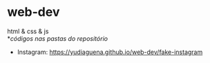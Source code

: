 # web-dev
 html & css & js <br>
      **códigos nas pastas do repositório*
 
  - Instagram: https://yudiaguena.github.io/web-dev/fake-instagram
  

